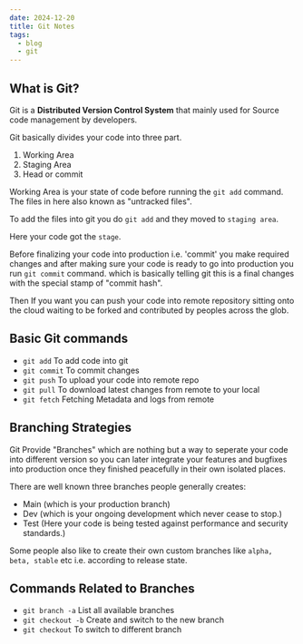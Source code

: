 ```yaml
---
date: 2024-12-20
title: Git Notes
tags:
  - blog
  - git
---
```


## What is Git?
Git is a **Distributed Version Control System** that mainly used for Source code management by developers.

Git basically divides your code into three part.

1. Working Area
2. Staging Area
3. Head or commit

Working Area is your state of code before running the `git add` command.
The files in here also known as "untracked files".

To add the files into git you do `git add` and they moved to `staging area`.

Here your code got the `stage`. 

Before finalizing your code into production i.e. 'commit' you make required changes and after making sure 
your code is ready to go into production you run `git commit` command.
which is basically telling git this is a final changes with the special stamp of "commit hash".

Then If you want you can push your code into remote repository sitting onto the cloud waiting to be forked and contributed by peoples across the glob.

## Basic Git commands
- `git add`     To add code into git
- `git commit`  To commit changes 
- `git push`    To upload your code into remote repo
- `git pull`    To download latest changes from remote to your local
- `git fetch`   Fetching Metadata and logs from remote 

## Branching Strategies

Git Provide "Branches" which are nothing but a way to seperate your code into different version so you can later integrate your features and bugfixes into production once they finished peacefully in their own isolated places.

There are well known three branches people generally creates:
- Main  (which is your production branch)
- Dev   (which is your ongoing development which never cease to stop.)
- Test  (Here your code is being tested against performance and security standards.)

Some people also like to create their own custom branches like `alpha, beta, stable` etc i.e. according to release state.

## Commands Related to Branches
- `git branch -a`   List all available branches
- `git checkout -b` Create and switch to the new branch
- `git checkout`    To switch to different branch




